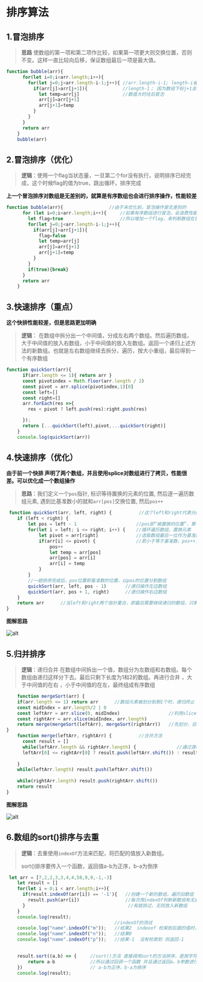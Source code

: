 #  排序算法

## 1.冒泡排序

> **思路** 使数组的第一项和第二项作比较，如果第一项更大则交换位置，否则不变。这样一直比较向后移，保证数组最后一项是最大值。

```js
function bubble(arr){
      for(let i=0;i<arr.length;i++){
        for(let j=0;j<arr.length-i-1;j++){ //arr.length-i-1; length-i省略掉前面已经冒泡的组合
          if(arr[j]>arr[j+1]){             //length-1； 因为数组下标j+1会造成溢出，所以需要-1
            let temp=arr[j]                //数值大的往后冒泡
            arr[j]=arr[j+1]               
            arr[j+1]=temp
          }
        }
      }
      return arr
    }
    bubble(arr)
```

## 2.冒泡排序（优化）

> **逻辑**：使用一个flag当状态量，一旦第二个for没有执行，说明排序已经完成，这个时候flag的值为true，跳出循环，排序完成

**上一个冒泡排序对数组是无差别的，就算是有序数组也会进行排序操作，性能较差**

```js
function bubble(arr){                 //由于未优化前，冒泡操作是无差别的
      for (let i=0;i<arr.length;i++){     //如果有序数组进行冒泡，会浪费性能   
        let flag=true                     //所以增加一个flag，来判断数组在冒泡途中是否已经排序完成，直接停止排序
        for(let j=0;j<arr.length-i-1;j++){
          if(arr[j]>arr[j+1]){
            flag=false
            let temp=arr[j]
            arr[j]=arr[j+1]
            arr[j+1]=temp
          }
        }
        if(true){break}
      }
      return arr
    }
```



## 3.快速排序（重点）

**这个快排性能较差，但是思路更加明确**

> **逻辑**： 在数组中拆分出一个中间值，分成左右两个数组。然后遍历数组，大于中间值的放入右数组，小于中间值的放入左数组。返回一个递归上述方法的新数组。也就是左右数组继续去拆分，遍历，按大小重组，最后得到一个有序数组

```js
function quickSort(arr){
      if(arr.length <= 1){ return arr }
      const pivotindex = Math.floor(arr.length / 2)
      const pivot = arr.splice(pivotindex,1)[0]
      const left=[]
      const right=[]
      arr.forEach(res =>{
        res < pivot ? left.push(res):right.push(res)

      });
      return [...quickSort(left),pivot,...quickSort(right)]
    }
    console.log(quickSort(arr))
```

## 4.快速排序（优化）

**由于前一个快排 声明了两个数组，并且使用splice对数组进行了拷贝，性能很差。可以优化成一个数组操作**

> **思路**：我们定义一个`pos`指针, 标识等待置换的元素的位置, 然后逐一遍历数组元素, 遇到比基准数小的就和`arr[pos]`交换位置, 然后`pos++`

```js
 function quickSort(arr, left, right) {          //这个left和right代表分区后“新数组”的区间下标，因为这里没有新开数组，所以需要left/right来确认新数组的位置
    if (left < right) {
        let pos = left - 1                      //pos即“被置换的位置”，第一趟为-1
        for(let i = left; i <= right; i++) {    //循环遍历数组，置换元素
            let pivot = arr[right]              //选取数组最后一位作为基准数，
            if(arr[i] <= pivot) {               //若小于等于基准数，pos++，并置换元素, 这里使用小于等于而不是小于, 其实是为了避免因为重复数据而进入死循环
                pos++
                let temp = arr[pos]
                arr[pos] = arr[i]
                arr[i] = temp
            }
        }
        //一趟排序完成后，pos位置即基准数的位置，以pos的位置分割数组
        quickSort(arr, left, pos - 1)       //递归操作左边数组 
        quickSort(arr, pos + 1, right)      //递归操作右边数组
    }
    return arr      //当left和right两个指针重合，即最后需要继续递归的数组，只剩下1或者0位，则排序结束
}

```

**图解思路**

![alt](https://user-gold-cdn.xitu.io/2020/4/5/17148debd6e97be5?imageView2/0/w/1280/h/960/format/webp/ignore-error/1)

## 5.归并排序

> **逻辑**：递归合并   在数组中间拆出一个值，数组分为左数组和右数组。每个数组由递归这样分下去。最后只剩下长度为1和2的数组。再进行合并 ，大于中间值的在右 ，小于中间值的在左，最终组成有序数组

```js
    function mergeSort(arr) {
    if(arr.length <= 1) return arr		//数组元素被划分到剩1个时，递归终止  
    const midIndex = arr.length/2 | 0
    const leftArr = arr.slice(0, midIndex)                  //利用slice将数组从中间拆分
    const rightArr = arr.slice(midIndex, arr.length)
    return merge(mergeSort(leftArr), mergeSort(rightArr))	//先划分，后合并  mergeSort使数组一直分解到最小单位，merge将数组进行整合 利用递归的方法进行
}
    function merge(leftArr, rightArr) {          //合并方法
      const result = []
      while(leftArr.length && rightArr.length) {               //通过递归已经成为最小可分的数组单位 也就是两个数组的长度为1或者2
      leftArr[0] <= rightArr[0] ? result.push(leftArr.shift()) : result.push(rightArr.shift()) //将两数组的第一位比较，最小的放入容器result
                                                                                //执行完则会一步之后，两个数组的剩余长度为1或0，剩下的数肯定使最大的一个
    }                                                                           //所以直接push到result里
    while(leftArr.length) result.push(leftArr.shift())          
    
    while(rightArr.length) result.push(rightArr.shift())
    return result
}
```

**图解思路**

![alt](https://user-gold-cdn.xitu.io/2020/2/2/1700388b88d9102c?imageView2/0/w/1280/h/960/format/webp/ignore-error/1)

## 6.数组的sort()排序与去重

> **逻辑**：去重使用`indexOf`方法来匹配，将匹配的值放入新数组。
>
> sort()排序要传入一个函数，返回值a-b为正序，b-a为倒序

```js
 let arr = [7,2,2,3,3,4,4,58,9,9,-1,-3]
    let result = []
    for(let i = 0;i < arr.length;i++){
      if(result.indexOf(arr[i]) == '-1'){   //创建一个新的数组，遍历旧数组
        result.push(arr[i])                 //每次用indexOf判断新数组有无旧数组的值
      }                                      //有就掠过，无则放入新数组
    }
    console.log(result);
                                        //indexOf的测试 
    console.log("name".indexOf("m"));   //结果2  indexof 检索到后面的值时，会返回这个值所在的index
    console.log("name".indexOf("n"));   //结果0
    console.log("name".indexOf("p"));   //结果-1  没有检索到 则返回-1
    

    result.sort((a,b) => {     //sort()方法 直接调用sort的方法排序，是按字符编码进行排序，结果不准确
        return a-b             //所以通过回调一个函数 并且通过返回a，b参数进行判断
    })                         // a-b为正序，b-a为倒序
    console.log(result);
    
```

